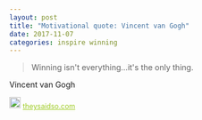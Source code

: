 ```yaml
---
layout: post
title: "Motivational quote: Vincent van Gogh"
date: 2017-11-07
categories: inspire winning
---
```

> Winning isn't everything...it's the only thing.

Vincent van Gogh

<span style="z-index:50;font-size:0.9em;"><img src="https://theysaidso.com/branding/theysaidso.png" height="20" width="20" alt="theysaidso.com"/><a href="https://theysaidso.com" title="Powered by quotes from theysaidso.com" style="color: #9fcc25; margin-left: 4px; vertical-align: middle;">theysaidso.com</a></span>
